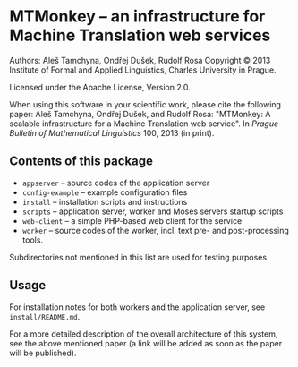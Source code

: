 
MTMonkey – an infrastructure for Machine Translation web services
=================================================================

Authors: Aleš Tamchyna, Ondřej Dušek, Rudolf Rosa
Copyright © 2013 Institute of Formal and Applied Linguistics,
   Charles University in Prague.

Licensed under the Apache License, Version 2.0.

When using this software in your scientific work, please cite the
following paper: 
Aleš Tamchyna, Ondřej Dušek, and Rudolf Rosa: "MTMonkey: A scalable
infrastructure for a Machine Translation web service". In *Prague
Bulletin of Mathematical Linguistics* 100, 2013 (in print).

Contents of this package
------------------------

* `appserver` – source codes of the application server
* `config-example` – example configuration files
* `install` – installation scripts and instructions
* `scripts` – application server, worker and Moses servers startup scripts
* `web-client` – a simple PHP-based web client for the service
* `worker` – source codes of the worker, incl. text pre- and post-processing
             tools.

Subdirectories not mentioned in this list are used for testing purposes.

Usage
-----

For installation notes for both workers and the application
server, see `install/README.md`.

For a more detailed description of the overall architecture of this system,
see the above mentioned paper (a link will be added as soon as the paper
will be published).
